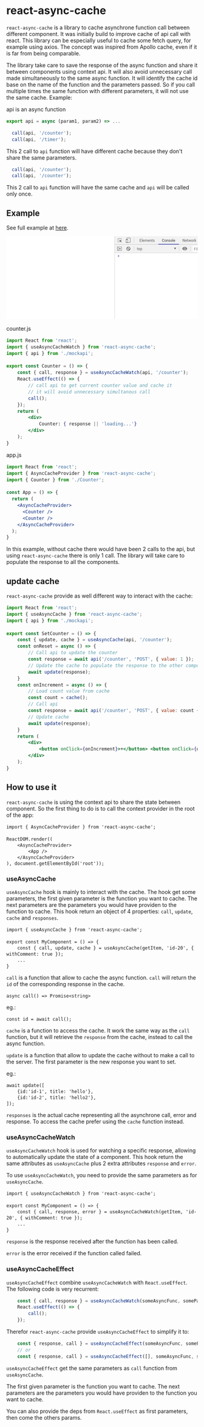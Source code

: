# react-async-cache

`react-async-cache` is a library to cache asynchrone function call between different component.
It was initially build to improve cache of api call with react. This library can be especially useful to cache some fetch query, for example using axios. The concept was inspired from Apollo cache, even if it is far from being comparable.

The library take care to save the response of the async function and share it between components using context api. It will also avoid unnecessary call made simultaneously to the same async function. It will identify the cache id base on the name of the function and the parameters passed. So if you call multiple times the same function with different parameters, it will not use the same cache. Example:

api is an async function
```js
export api = async (param1, param2) => ...
```

```js
  call(api, '/counter');
  call(api, '/timer');
```
This 2 call to `api` function will have different cache because they don't share the same parameters.

```js
  call(api, '/counter');
  call(api, '/counter');
```
This 2 call to `api` function will have the same cache and `api` will be called only once.

## Example

See full example at [here](https://github.com/apiel/react-async-cache/tree/master/example).

![counter-example](https://github.com/apiel/async-cache/blob/master/packages/react-async-cache/media/react-async-cache.gif?raw=true)

counter.js
```jsx
import React from 'react';
import { useAsyncCacheWatch } from 'react-async-cache';
import { api } from './mockapi';

export const Counter = () => {
    const { call, response } = useAsyncCacheWatch(api, '/counter');
    React.useEffect(() => {
        // call api to get current counter value and cache it
        // it will avoid unnecessary simultanous call
        call();
    });
    return (
        <div>
            Counter: { response || 'loading...'}
        </div>
    );
}
```

app.js
```jsx
import React from 'react';
import { AsyncCacheProvider } from 'react-async-cache';
import { Counter } from './Counter';

const App = () => {
  return (
    <AsyncCacheProvider>
      <Counter />
      <Counter />
    </AsyncCacheProvider>
  );
}
```
In this example, without cache there would have been 2 calls to the api, but using `react-async-cache` there is only 1 call. The library will take care to populate the response to all the components.

## update cache

`react-async-cache` provide as well different way to interact with the cache:

```jsx
import React from 'react';
import { useAsyncCache } from 'react-async-cache';
import { api } from './mockapi';

export const SetCounter = () => {
    const { update, cache } = useAsyncCache(api, '/counter');
    const onReset = async () => {
        // Call api to update the counter
        const response = await api('/counter', 'POST', { value: 1 });
        // Update the cache to populate the response to the other component
        await update(response);
    }
    const onIncrement = async () => {
        // Load count value from cache
        const count = cache();
        // Call api
        const response = await api('/counter', 'POST', { value: count + 1 });
        // Update cache
        await update(response);
    }
    return (
        <div>
            <button onClick={onIncrement}>+</button> <button onClick={onReset}>Reset</button>
        </div>
    );
}
```

## How to use it

`react-async-cache` is using the context api to share the state between component. So the first thing to do is to call the context provider in the root of the app:

```tsx
import { AsyncCacheProvider } from 'react-async-cache';

ReactDOM.render((
    <AsyncCacheProvider>
        <App />
    </AsyncCacheProvider>
), document.getElementById('root'));

```

### useAsyncCache

`useAsyncCache` hook is mainly to interact with the cache. The hook get some parameters, the first given parameter is the function you want to cache. The next parameters are the parameters you would have providen to the function to cache. This hook return an object of 4 properties: `call`, `update`, `cache` and `responses`.

```tsx
import { useAsyncCache } from 'react-async-cache';

export const MyComponent = () => {
    const { call, update, cache } = useAsyncCache(getItem, 'id-20', { withComment: true });
    ...
}
```

`call` is a function that allow to cache the async function. `call` will return the `id` of the corresponding response in the cache.

```tsx
async call() => Promise<string>
```

eg.:
```tsx
const id = await call();
```

`cache` is a function to access the cache. It work the same way as the `call` function, but it will retrieve the `response` from the cache, instead to call the async function.

`update` is a function that allow to update the cache without to make a call to the server. The first parameter is the new response you want to set.

eg.:

```tsx
await update([
    {id:'id-1', title: 'hello'},
    {id:'id-2', title: 'hello2'},
]);
```

`responses` is the actual cache representing all the asynchrone call, error and response. To access the cache prefer using the `cache` function instead.

### useAsyncCacheWatch

`useAsyncCacheWatch` hook is used for watching a specific response, allowing to automatically update the state of a component. This hook return the same attributes as `useAsyncCache` plus 2 extra attributes `response` and `error`.

To use `useAsyncCacheWatch`, you need to provide the same parameters as for `useAsyncCache`.

```tsx
import { useAsyncCacheWatch } from 'react-async-cache';

export const MyComponent = () => {
    const { call, response, error } = useAsyncCacheWatch(getItem, 'id-20', { withComment: true });
    ...
}
```

`response` is the response received after the function has been called.

`error` is the error received if the function called failed.

### useAsyncCacheEffect

`useAsyncCacheEffect` combine `useAsyncCacheWatch` with `React.useEffect`. The following code is very recurrent:

```js
    const { call, response } = useAsyncCacheWatch(someAsyncFunc, someParams);
    React.useEffect(() => {
        call();
    });
```

Therefor `react-async-cache` provide `useAsyncCacheEffect` to simplify it to:

```js
    const { response, call } = useAsyncCacheEffect(someAsyncFunc, someParams);
    // or
    const { response, call } = useAsyncCacheEffect([], someAsyncFunc, someParams); // where [] is the deps from React.useEffect
```
`useAsyncCacheEffect` get the same parameters as `call` function from `useAsyncCache`.

The first given parameter is the function you want to cache. The next parameters are the parameters you would have providen to the function you want to cache.

You can also provide the deps from `React.useEffect` as first parameters, then come the others params.
